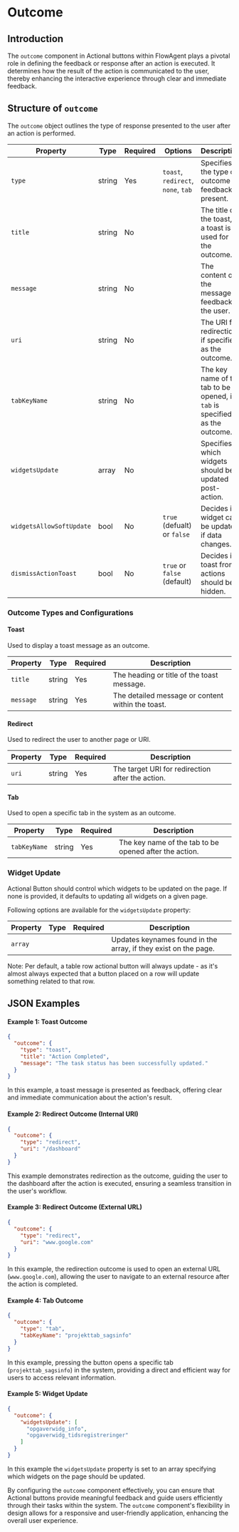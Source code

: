 # Outcome

## Introduction

The `outcome` component in Actional buttons within FlowAgent plays a pivotal role in defining the feedback or response after an action is executed. It determines how the result of the action is communicated to the user, thereby enhancing the interactive experience through clear and immediate feedback.

## Structure of `outcome`

The `outcome` object outlines the type of response presented to the user after an action is performed.

| Property    | Type    | Required | Options               | Description |
|-------------|---------|----------|-----------------------|-------------|
| `type`      | string  | Yes      | `toast`, `redirect`, `none`, `tab` | Specifies the type of outcome or feedback to present. |
| `title`     | string  | No       |                       | The title of the toast, if a toast is used for the outcome. |
| `message`   | string  | No       |                       | The content of the message or feedback to the user. |
| `uri`       | string  | No       |                       | The URI for redirection if specified as the outcome. |
| `tabKeyName`| string  | No       |                       | The key name of the tab to be opened, if `tab` is specified as the outcome. |
| `widgetsUpdate` | array | No    |                       | Specifies which widgets should be updated post-action. |
| `widgetsAllowSoftUpdate` | bool | No | `true` (defualt) or `false` | Decides if widget can be updated if data changes. |
| `dismissActionToast` | bool | No | `true` or `false` (default) | Decides if toast from actions should be hidden. |

### Outcome Types and Configurations

#### Toast
Used to display a toast message as an outcome.

| Property | Type   | Required | Description |
|----------|--------|----------|-------------|
| `title`  | string | Yes      | The heading or title of the toast message. |
| `message`| string | Yes      | The detailed message or content within the toast. |

#### Redirect
Used to redirect the user to another page or URI.

| Property | Type   | Required | Description |
|----------|--------|----------|-------------|
| `uri`    | string | Yes      | The target URI for redirection after the action. |

#### Tab
Used to open a specific tab in the system as an outcome.

| Property    | Type   | Required | Description |
|-------------|--------|----------|-------------|
| `tabKeyName`| string | Yes      | The key name of the tab to be opened after the action. |

### Widget Update

Actional Button should control which widgets to be updated on the page. If none is provided, it defaults to updating all widgets on a given page.

Following options are available for the `widgetsUpdate` property:

| Property    | Type  | Required | Description                                                             |
|-------------|-------|----------|-------------------------------------------------------------------------|
| `array`     |       |          | Updates keynames found in the array, if they exist on the page.         |

Note: Per default, a table row actional button will always update - as it's almost always expected that a button placed on a row will update something related to that row.

## JSON Examples

#### Example 1: Toast Outcome
```json
{
  "outcome": {
    "type": "toast",
    "title": "Action Completed",
    "message": "The task status has been successfully updated."
  }
}
```

In this example, a toast message is presented as feedback, offering clear and immediate communication about the action's result.

#### Example 2: Redirect Outcome (Internal URI)
```json
{
  "outcome": {
    "type": "redirect",
    "uri": "/dashboard"
  }
}
```

This example demonstrates redirection as the outcome, guiding the user to the dashboard after the action is executed, ensuring a seamless transition in the user's workflow.

#### Example 3: Redirect Outcome (External URL)
```json
{
  "outcome": {
    "type": "redirect",
    "uri": "www.google.com"
  }
}
```

In this example, the redirection outcome is used to open an external URL (`www.google.com`), allowing the user to navigate to an external resource after the action is completed.

#### Example 4: Tab Outcome
```json
{
  "outcome": {
    "type": "tab",
    "tabKeyName": "projekttab_sagsinfo"
  }
}
```

In this example, pressing the button opens a specific tab (`projekttab_sagsinfo`) in the system, providing a direct and efficient way for users to access relevant information.

#### Example 5: Widget Update

```json
{
  "outcome": {
    "widgetsUpdate": [
      "opgaverwidg_info",
      "opgaverwidg_tidsregistreringer"
    ]
  }
}
```

In this example the `widgetsUpdate` property is set to an array specifying which widgets on the page should be updated.

By configuring the `outcome` component effectively, you can ensure that Actional buttons provide meaningful feedback and guide users efficiently through their tasks within the system. The `outcome` component's flexibility in design allows for a responsive and user-friendly application, enhancing the overall user experience.

